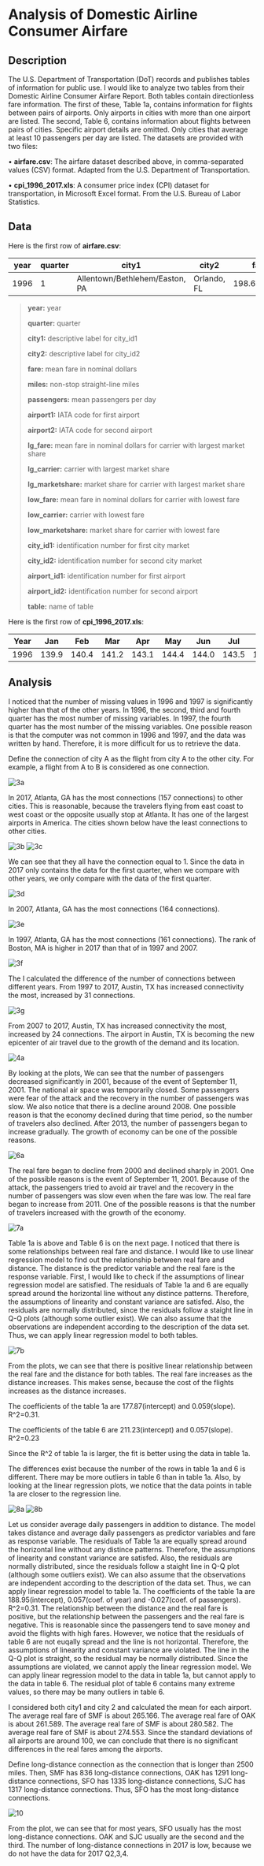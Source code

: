 # Analysis of Domestic Airline Consumer Airfare

## Description
The U.S. Department of Transportation (DoT) records and publishes tables of information for public use. I would like to analyze two tables from their Domestic Airline Consumer Airfare Report. Both tables
contain directionless fare information.
The first of these, Table 1a, contains information for flights between pairs of airports. Only airports in cities
with more than one airport are listed.
The second, Table 6, contains information about flights between pairs of cities. Specific airport details are
omitted. Only cities that average at least 10 passengers per day are listed.
The datasets are provided with two files:

• **airfare.csv**: The airfare dataset described above, in comma-separated values (CSV) format. Adapted
from the U.S. Department of Transportation.

• **cpi_1996_2017.xls**: A consumer price index (CPI) dataset for transportation, in Microsoft Excel
format. From the U.S. Bureau of Labor Statistics.

## Data

Here is the first row of **airfare.csv**:

|year|	quarter	|city1|	city2|	fare|	miles|	passengers|	airport1|	airport2|	lg_fare|	lg_carrier|	lg_marketshare|	low_fare|	low_carrier|	low_marketshare|	city_id1|	city_id2|	airport_id1|	airport_id2|	table|
--- | --- | ---| ---| ---| ---| ---| ---| ---| ---| ---|--- | --- | ---| ---| ---| ---| ---| ---| ---|
1996|	1|	Allentown/Bethlehem/Easton, PA|	Orlando, FL	|198.6784846|	906	|234.9450549|	ABE|	MCO|	257.2974916|	FL|	0.55940131|	124.1705696|	US|	0.295603368|	30135|	31454|	10135|	13204|	1a|


>**year:** year
>
>**quarter:** quarter
>
>**city1:** descriptive label for city_id1
>
>**city2:** descriptive label for city_id2
>
>**fare:** mean fare in nominal dollars
>
>**miles:** non-stop straight-line miles
>
>**passengers:** mean passengers per day
>
>**airport1:** IATA code for first airport
>
>**airport2:** IATA code for second airport
>
>**lg_fare:** mean fare in nominal dollars for carrier with largest market share
>
>**lg_carrier:** carrier with largest market share
>
>**lg_marketshare:** market share for carrier with largest market share
>
>**low_fare:** mean fare in nominal dollars for carrier with lowest fare
>
>**low_carrier:** carrier with lowest fare
>
>**low_marketshare:** market share for carrier with lowest fare
>
>**city_id1:** identification number for first city market
>
>**city_id2:** identification number for second city market
>
>**airport_id1:** identification number for first airport
>
>**airport_id2:** identification number for second airport
>
>**table:** name of table

Here is the first row of **cpi_1996_2017.xls**:

Year|	Jan	|Feb|	Mar|	Apr|	May|	Jun|	Jul|	Aug|	Sep|	Oct|	Nov|	Dec|	HALF1|	HALF2
--- | --- | ---| ---| ---| ---| ---| ---| ---| ---| ---| ---| ---| ---| ---
1996	|139.9|	140.4|	141.2|	143.1|	144.4|	144.0|	143.5|	142.8|	143.2|	143.9	|144.8|	145.2|	142.2|	143.9|

## Analysis

I noticed that the number of missing values in 1996 and 1997 is significantly higher than that of the other years. In 1996, the second, third and fourth quarter has the most number of missing variables. In 1997, the fourth quarter has the most number of the missing variables. One possible reason is that the computer was not common in 1996 and 1997, and the data was written by hand. Therefore, it is more difficult for us to retrieve the data. 

Define the connection of city A as the flight from city A to the other city. For example, a flight from A to B is considered as one connection.

![3a](https://github.com/Qualia061/Data-Science-Projects/blob/master/Analysis%20of%20domestic%20airline%20consumer%20airfare/pics/3a.png)

In 2017, Atlanta, GA has the most connections (157 connections) to other cities. This is reasonable, because the travelers flying from east coast to west coast or the opposite usually stop at Atlanta. It has one of the largest airports in America.  The cities shown below have the least connections to other cities.

![3b](https://github.com/Qualia061/Data-Science-Projects/blob/master/Analysis%20of%20domestic%20airline%20consumer%20airfare/pics/3b.png)
![3c](https://github.com/Qualia061/Data-Science-Projects/blob/master/Analysis%20of%20domestic%20airline%20consumer%20airfare/pics/3c.png)

We can see that they all have the connection equal to 1.
Since the data in 2017 only contains the data for the first quarter, when we compare with other years, we only compare with the data of the first quarter.


![3d](https://github.com/Qualia061/Data-Science-Projects/blob/master/Analysis%20of%20domestic%20airline%20consumer%20airfare/pics/3d.png)

In 2007, Atlanta, GA has the most connections (164 connections). 

![3e](https://github.com/Qualia061/Data-Science-Projects/blob/master/Analysis%20of%20domestic%20airline%20consumer%20airfare/pics/3e.png)

In 1997, Atlanta, GA has the most connections (161 connections).
The rank of Boston, MA is higher in 2017 than that of in 1997 and 2007. 

![3f](https://github.com/Qualia061/Data-Science-Projects/blob/master/Analysis%20of%20domestic%20airline%20consumer%20airfare/pics/3f.png)

The I calculated the difference of the number of connections between different years. From 1997 to 2017, Austin, TX has increased connectivity the most, increased by 31 connections. 

![3g](https://github.com/Qualia061/Data-Science-Projects/blob/master/Analysis%20of%20domestic%20airline%20consumer%20airfare/pics/3g.png)

From 2007 to 2017, Austin, TX has increased connectivity the most, increased by 24 connections. The airport in Austin, TX is becoming the new epicenter of air travel due to the growth of the demand and its location. 


![4a](https://github.com/Qualia061/Data-Science-Projects/blob/master/Analysis%20of%20domestic%20airline%20consumer%20airfare/pics/4a.png)

By looking at the plots, We can see that the number of passengers decreased significantly in 2001, because of the event of September 11, 2001. The national air space was temporarily closed. Some passengers were fear of the attack and the recovery in the number of passengers was slow.
We also notice that there is a decline around 2008. One possible reason is that the economy declined during that time period, so the number of travelers also declined.
After 2013, the number of passengers began to increase gradually. The growth of economy can be one of the possible reasons.

![6a](https://github.com/Qualia061/Data-Science-Projects/blob/master/Analysis%20of%20domestic%20airline%20consumer%20airfare/pics/6a.png)

The real fare began to decline from 2000 and declined sharply in 2001. One of the possible reasons is the event of September 11, 2001. Because of the attack, the passengers tried to avoid air travel and the recovery in the number of passengers was slow even when the fare was low. The real fare began to increase from 2011. One of the possible reasons is that the number of travelers increased with the growth of the economy. 

![7a](https://github.com/Qualia061/Data-Science-Projects/blob/master/Analysis%20of%20domestic%20airline%20consumer%20airfare/pics/7a.png)

Table 1a is above and Table 6 is on the next page.
I noticed that there is some relationships between real fare and distance. I would like to use linear regression model to find out the relationship between real fare and distance. The distance is the predictor variable and the real fare is the response variable. First, I would like to check if the assumptions of linear regression model are satisfied. 
The residuals of Table 1a and 6 are equally spread around the horizontal line without any distince patterns. Therefore, the assumptions of linearity and constant variance are  satisfed. Also, the residuals are normally distributed, since the residuals follow a staight line in Q-Q plots (although some outlier exist). We can also assume that the observations are independent according to the description of the data set. Thus, we can apply linear regression model to both tables.

![7b](https://github.com/Qualia061/Data-Science-Projects/blob/master/Analysis%20of%20domestic%20airline%20consumer%20airfare/pics/7b.png)

From the plots, we can see that there is positive linear relationship between the real fare and the distance for both tables. The real fare increases as the distance increases. This makes sense, because the cost of the flights increases as the distance increases.


The coefficients of the table 1a are 177.87(intercept) and 0.059(slope). R^2=0.31.


The coefficients of the table 6 are 211.23(intercept) and 0.057(slope). R^2=0.23


Since the R^2 of table 1a is larger, the fit is better using the data in table 1a. 


The differences exist because the number of the rows in table 1a and 6 is different. There may be more outliers in table 6 than in table 1a. Also, by looking at the linear regression plots, we notice that the data points in table 1a are closer to the regression line. 


![8a](https://github.com/Qualia061/Data-Science-Projects/blob/master/Analysis%20of%20domestic%20airline%20consumer%20airfare/pics/8a.png)
![8b](https://github.com/Qualia061/Data-Science-Projects/blob/master/Analysis%20of%20domestic%20airline%20consumer%20airfare/pics/8b.png)

Let us consider average daily passengers in addition to distance.
The model takes distance and average daily passengers as predictor variables and fare as response variable.
The residuals of Table 1a are equally spread around the horizontal line without any distince patterns. Therefore, the assumptions of linearity and constant variance are  satisfed. Also, the residuals are normally distributed, since the residuals follow a staight line in Q-Q plot (although some outliers exist). We can also assume that the observations are independent according to the description of the data set. Thus, we can apply linear regression model to table 1a.
The coefficients of the table 1a are 188.95(intercept), 0.057(coef. of year) and -0.027(coef. of passengers). R^2=0.31.
The relationship between the distance and the real fare is positive, but the relationship between the passengers and the real fare is negative. This is reasonable since the passengers tend to save money and avoid the flights with high fares.
However, we notice that the residuals of table 6 are not euqally spread and the line is not horizontal. Therefore, the assumptions of linearity and constant variance are violated. The line in the Q-Q plot is straight, so the residual may be normally distributed. Since the assumptions are violated, we cannot apply the linear regression model.
We can apply linear regression model to the data in table 1a, but cannot apply to the data in table 6. The residual plot of table 6 contains many extreme values, so there may be many outliers in table 6.


I considered both city1 and city 2 and calculated the mean for each airport.
The average real fare of SMF is about 265.166.
The average real fare of OAK is about 261.589.
The average real fare of SMF is about 280.582.
The average real fare of SMF is about 274.553.
Since the standard deviations of all airports are around 100, we can conclude that there is no significant differences in the real fares among the airports. 

Define long-distance connection as the connection that is longer than 2500 miles. 
Then, SMF has 836 long-distance connections, OAK has 1291 long-distance connections, SFO has 1335 long-distance connections, SJC has 1317 long-distance connections. Thus, SFO has the most long-distance connections.

![10](https://github.com/Qualia061/Data-Science-Projects/blob/master/Analysis%20of%20domestic%20airline%20consumer%20airfare/pics/10.png)

From the plot, we can see that for most years, SFO usually has the most long-distance connections. OAK and SJC usually are the second and the third. The number of long-distance connections in 2017 is low, because we do not have the data for 2017 Q2,3,4.
